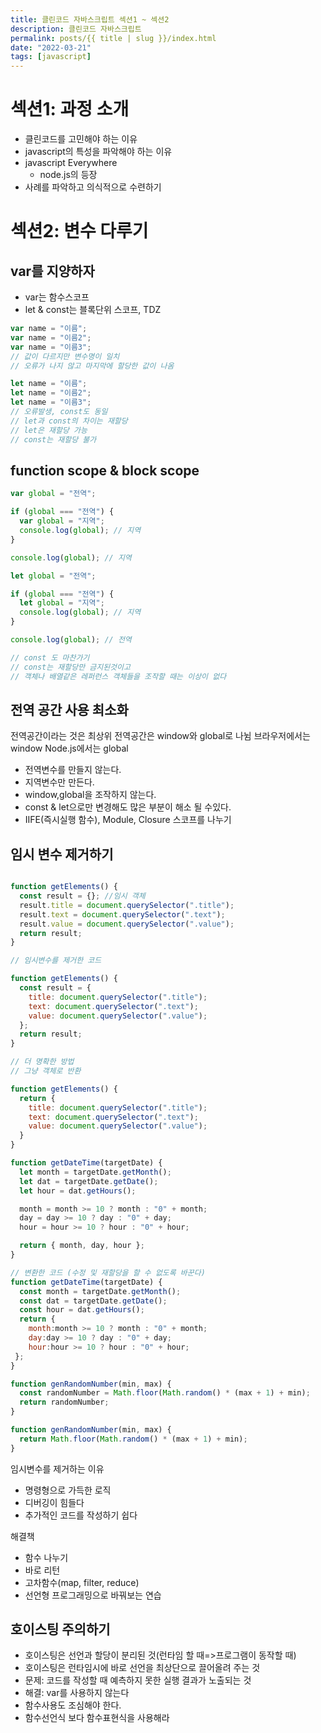 ```yaml
---
title: 클린코드 자바스크립트 섹션1 ~ 섹션2
description: 클린코드 자바스크립트
permalink: posts/{{ title | slug }}/index.html
date: "2022-03-21"
tags: [javascript]
---
```


# 섹션1: 과정 소개

- 클린코드를 고민해야 하는 이유
- javascript의 특성을 파악해야 하는 이유
- javascript Everywhere
  - node.js의 등장
- 사례를 파악하고 의식적으로 수련하기

# 섹션2: 변수 다루기

## var를 지양하자

- var는 함수스코프
- let & const는 블록단위 스코프, TDZ

```javascript
var name = "이름";
var name = "이름2";
var name = "이름3";
// 값이 다르지만 변수명이 일치
// 오류가 나지 않고 마지막에 할당한 값이 나옴

let name = "이름";
let name = "이름2";
let name = "이름3";
// 오류발생, const도 동일
// let과 const의 차이는 재할당
// let은 재할당 가능
// const는 재할당 불가
```

## function scope & block scope

```javascript
var global = "전역";

if (global === "전역") {
  var global = "지역";
  console.log(global); // 지역
}

console.log(global); // 지역

let global = "전역";

if (global === "전역") {
  let global = "지역";
  console.log(global); // 지역
}

console.log(global); // 전역

// const 도 마찬가기
// const는 재할당만 금지된것이고
// 객체나 배열같은 레퍼런스 객체들을 조작할 때는 이상이 없다
```

## 전역 공간 사용 최소화

전역공간이라는 것은 최상위
전역공간은 window와 global로 나뉨
브라우저에서는 window
Node.js에서는 global

- 전역변수를 만들지 않는다.
- 지역변수만 만든다.
- window,global을 조작하지 않는다.
- const & let으로만 변경해도 많은 부분이 해소 될 수있다.
- IIFE(즉시실행 함수), Module, Closure 스코프를 나누기

## 임시 변수 제거하기

```javascript

function getElements() {
  const result = {}; //임시 객체
  result.title = document.querySelector(".title");
  result.text = document.querySelector(".text");
  result.value = document.querySelector(".value");
  return result;
}

// 임시변수를 제거한 코드

function getElements() {
  const result = {
    title: document.querySelector(".title");
    text: document.querySelector(".text");
    value: document.querySelector(".value");
  };
  return result;
}

// 더 명확한 방법
// 그냥 객체로 반환

function getElements() {
  return {
    title: document.querySelector(".title");
    text: document.querySelector(".text");
    value: document.querySelector(".value");
  }
}

function getDateTime(targetDate) {
  let month = targetDate.getMonth();
  let dat = targetDate.getDate();
  let hour = dat.getHours();

  month = month >= 10 ? month : "0" + month;
  day = day >= 10 ? day : "0" + day;
  hour = hour >= 10 ? hour : "0" + hour;

  return { month, day, hour };
}

// 변환한 코드 (수정 및 재할당을 할 수 없도록 바꾼다)
function getDateTime(targetDate) {
  const month = targetDate.getMonth();
  const dat = targetDate.getDate();
  const hour = dat.getHours();
  return {
    month:month >= 10 ? month : "0" + month;
    day:day >= 10 ? day : "0" + day;
    hour:hour >= 10 ? hour : "0" + hour;
 };
}

function genRandomNumber(min, max) {
  const randomNumber = Math.floor(Math.random() * (max + 1) + min);
  return randomNumber;
}

function genRandomNumber(min, max) {
  return Math.floor(Math.random() * (max + 1) + min);
}

```

임시변수를 제거하는 이유

- 명령형으로 가득한 로직
- 디버깅이 힘들다
- 추가적인 코드를 작성하기 쉽다

해결책

- 함수 나누기
- 바로 리턴
- 고차함수(map, filter, reduce)
- 선언형 프로그래밍으로 바꿔보는 연습

## 호이스팅 주의하기

- 호이스팅은 선언과 할당이 분리된 것(런타임 할 때=>프로그램이 동작할 때)
- 호이스팅은 런타임시에 바로 선언을 최상단으로 끌어올려 주는 것
- 문제: 코드를 작성할 때 예측하지 못한 실행 결과가 노출되는 것
- 해결: var를 사용하지 않는다
- 함수사용도 조심해야 한다.
- 함수선언식 보다 함수표현식을 사용해라
